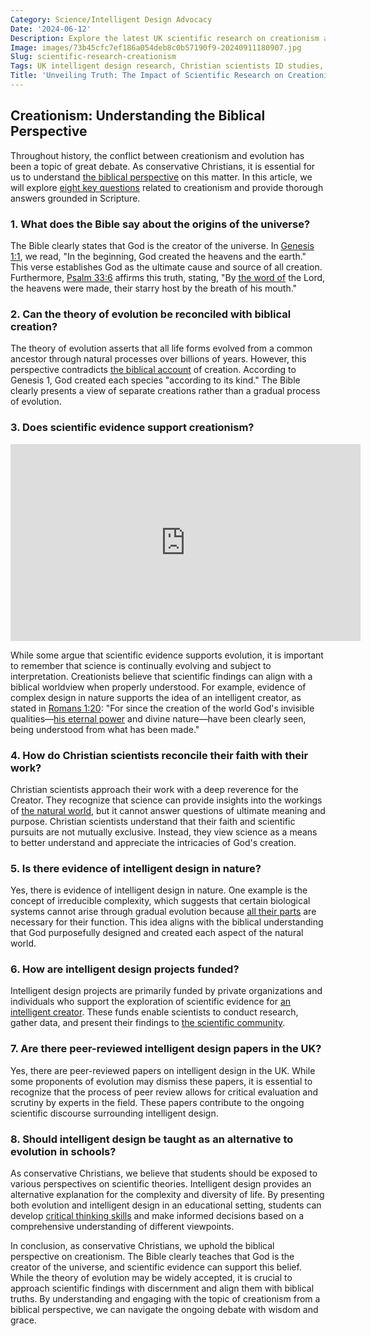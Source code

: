 ```yaml
---
Category: Science/Intelligent Design Advocacy
Date: '2024-06-12'
Description: Explore the latest UK scientific research on creationism and intelligent design, including studies by Christian scientists, evidence of irreducible complexity, funding for ID projects, and peer-reviewed papers supporting ID in the academic realm.
Image: images/73b45cfc7ef186a054deb8c0b57190f9-20240911180907.jpg
Slug: scientific-research-creationism
Tags: UK intelligent design research, Christian scientists ID studies, Irreducible complexity evidence, Funding intelligent design projects, Peer-reviewed ID papers UK
Title: 'Unveiling Truth: The Impact of Scientific Research on Creationism'
---
```


## Creationism: Understanding the Biblical Perspective

Throughout history, the conflict between creationism and evolution has been a topic of great debate. As conservative Christians, it is essential for us to understand [the biblical perspective](/family-structure) on this matter. In this article, we will explore [eight key questions](/parental-rights) related to creationism and provide thorough answers grounded in Scripture.

### 1. What does the Bible say about the origins of the universe?

The Bible clearly states that God is the creator of the universe. In [Genesis 1:1](https://www.bibleref.com/Genesis/1/Genesis-1-1.html), we read, "In the beginning, God created the heavens and the earth." This verse establishes God as the ultimate cause and source of all creation. Furthermore, [Psalm 33:6](https://www.bibleref.com/Psalm/33/Psalm-33-6.html) affirms this truth, stating, "By [the word of](/top-50-spiritual-weapons-for-warfare-a-biblical-guide-for-christian-warriors) the Lord, the heavens were made, their starry host by the breath of his mouth."

### 2. Can the theory of evolution be reconciled with biblical creation?

The theory of evolution asserts that all life forms evolved from a common ancestor through natural processes over billions of years. However, this perspective contradicts [the biblical account](/teacher-training) of creation. According to Genesis 1, God created each species "according to its kind." The Bible clearly presents a view of separate creations rather than a gradual process of evolution.

### 3. Does scientific evidence support creationism?


<iframe width="560" height="315" src="https://www.youtube.com/embed/MVQGQz-0Xeo" frameborder="0" allow="autoplay; encrypted-media" allowfullscreen></iframe>


While some argue that scientific evidence supports evolution, it is important to remember that science is continually evolving and subject to interpretation. Creationists believe that scientific findings can align with a biblical worldview when properly understood. For example, evidence of complex design in nature supports the idea of an intelligent creator, as stated in [Romans 1:20](https://www.bibleref.com/Romans/1/Romans-1-20.html): "For since the creation of the world God's invisible qualities—[his eternal power](/academic-recognition-creationisn) and divine nature—have been clearly seen, being understood from what has been made."

### 4. How do Christian scientists reconcile their faith with their work?

Christian scientists approach their work with a deep reverence for the Creator. They recognize that science can provide insights into the workings of [the natural world](/reconciling-bible-and-science), but it cannot answer questions of ultimate meaning and purpose. Christian scientists understand that their faith and scientific pursuits are not mutually exclusive. Instead, they view science as a means to better understand and appreciate the intricacies of God's creation.

### 5. Is there evidence of intelligent design in nature?

Yes, there is evidence of intelligent design in nature. One example is the concept of irreducible complexity, which suggests that certain biological systems cannot arise through gradual evolution because [all their parts](/evolutionary-theory-flaws) are necessary for their function. This idea aligns with the biblical understanding that God purposefully designed and created each aspect of the natural world.

### 6. How are intelligent design projects funded?

Intelligent design projects are primarily funded by private organizations and individuals who support the exploration of scientific evidence for [an intelligent creator](/public-engagement-intelligent-design). These funds enable scientists to conduct research, gather data, and present their findings to [the scientific community](/evolutionary-theory-flaws).

### 7. Are there peer-reviewed intelligent design papers in the UK?

Yes, there are peer-reviewed papers on intelligent design in the UK. While some proponents of evolution may dismiss these papers, it is essential to recognize that the process of peer review allows for critical evaluation and scrutiny by experts in the field. These papers contribute to the ongoing scientific discourse surrounding intelligent design.

### 8. Should intelligent design be taught as an alternative to evolution in schools?

As conservative Christians, we believe that students should be exposed to various perspectives on scientific theories. Intelligent design provides an alternative explanation for the complexity and diversity of life. By presenting both evolution and intelligent design in an educational setting, students can develop [critical thinking skills](/education-and-media) and make informed decisions based on a comprehensive understanding of different viewpoints.

In conclusion, as conservative Christians, we uphold the biblical perspective on creationism. The Bible clearly teaches that God is the creator of the universe, and scientific evidence can support this belief. While the theory of evolution may be widely accepted, it is crucial to approach scientific findings with discernment and align them with biblical truths. By understanding and engaging with the topic of creationism from a biblical perspective, we can navigate the ongoing debate with wisdom and grace.